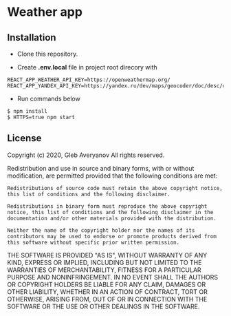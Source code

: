 # Weather app

## Installation

- Clone this repository.

- Create **.env.local** file in project root direcory with 
```
REACT_APP_WEATHER_API_KEY=https://openweathermap.org/
REACT_APP_YANDEX_API_KEY=https://yandex.ru/dev/maps/geocoder/doc/desc/concepts/about.html
```
- Run commands below
```shell
$ npm install
$ HTTPS=true npm start
```

## License

Copyright (c) 2020, Gleb Averyanov All rights reserved.

Redistribution and use in source and binary forms, with or without modification, are permitted provided that the following conditions are met:

    Redistributions of source code must retain the above copyright notice, this list of conditions and the following disclaimer.

    Redistributions in binary form must reproduce the above copyright notice, this list of conditions and the following disclaimer in the documentation and/or other materials provided with the distribution.

    Neither the name of the copyright holder nor the names of its contributors may be used to endorse or promote products derived from this software without specific prior written permission.

THE SOFTWARE IS PROVIDED "AS IS", WITHOUT WARRANTY OF ANY KIND, EXPRESS OR IMPLIED, INCLUDING BUT NOT LIMITED TO THE WARRANTIES OF MERCHANTABILITY, FITNESS FOR A PARTICULAR PURPOSE AND NONINFRINGEMENT. IN NO EVENT SHALL THE AUTHORS OR COPYRIGHT HOLDERS BE LIABLE FOR ANY CLAIM, DAMAGES OR OTHER LIABILITY, WHETHER IN AN ACTION OF CONTRACT, TORT OR OTHERWISE, ARISING FROM, OUT OF OR IN CONNECTION WITH THE SOFTWARE OR THE USE OR OTHER DEALINGS IN THE SOFTWARE.